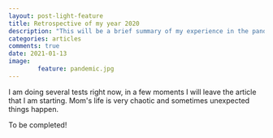 ```yaml
---
layout: post-light-feature
title: Retrospective of my year 2020
description: "This will be a brief summary of my experience in the pandemic year as a mother and IT professional"
categories: articles
comments: true
date: 2021-01-13
image: 
        feature: pandemic.jpg
---
```

I am doing several tests right now, in a few moments I will leave the article that I am starting. Mom's life is very chaotic and sometimes unexpected things happen.

To be completed!
